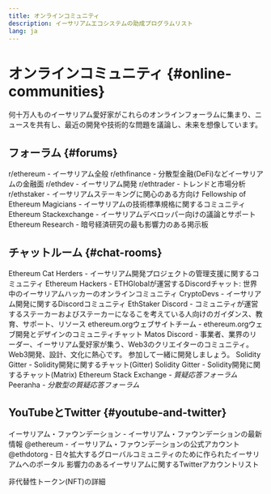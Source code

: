 ```yaml
---
title: オンラインコミュニティ
description: イーサリアムエコシステムの助成プログラムリスト
lang: ja
---
```


# オンラインコミュニティ {#online-communities}

何十万人ものイーサリアム愛好家がこれらのオンラインフォーラムに集まり、ニュースを共有し、最近の開発や技術的な問題を議論し、未来を想像しています。

## フォーラム {#forums}

<SocialListItem socialIcon="reddit"><Link href="https://www.reddit.com/r/ethereum">r/ethereum</Link> - イーサリアム全般</SocialListItem>
<SocialListItem socialIcon="reddit"><Link href="https://www.reddit.com/r/ethfinance/">r/ethfinance</Link> - 分散型金融(DeFi)などイーサリアムの金融面</SocialListItem>
<SocialListItem socialIcon="reddit"><Link href="https://www.reddit.com/r/ethdev/">r/ethdev</Link> - イーサリアム開発</SocialListItem>
<SocialListItem socialIcon="reddit"><Link href="https://www.reddit.com/r/ethtrader/">r/ethtrader</Link> - トレンドと市場分析</SocialListItem>
<SocialListItem socialIcon="reddit"><Link href="https://www.reddit.com/r/ethstaker/">r/ethstaker</Link> - イーサリアムステーキングに関心のある方向け</SocialListItem>
<SocialListItem socialIcon="webpage"><Link href="https://ethereum-magicians.org">Fellowship of Ethereum Magicians</Link> - イーサリアムの技術標準規格に関するコミュニティ</SocialListItem>
<SocialListItem socialIcon="stackExchange"><Link href="https://ethereum.stackexchange.com">Ethereum Stackexchange</Link> - イーサリアムデベロッパー向けの議論とサポート</SocialListItem>
<SocialListItem socialIcon="webpage"><Link href="https://ethresear.ch">Ethereum Research</Link> - 暗号経済研究の最も影響力のある掲示板</SocialListItem>

## チャットルーム {#chat-rooms}

<SocialListItem socialIcon="discord"><Link href="https://discord.com/invite/Nz6rtfJ8Cu">Ethereum Cat Herders</Link> - イーサリアム開発プロジェクトの管理支援に関するコミュニティ</SocialListItem>
<SocialListItem socialIcon="discord"><Link href="https://ethglobal.com/discord">Ethereum Hackers</Link> - ETHGlobalが運営するDiscordチャット: 世界中のイーサリアムハッカーのオンラインコミュニティ</SocialListItem>
<SocialListItem socialIcon="discord"><Link href="https://discord.gg/5W5tVb3">CryptoDevs</Link> - イーサリアム開発に関するDiscordコミュニティ</SocialListItem>
<SocialListItem socialIcon="discord"><Link href="https://discord.gg/ethstaker">EthStaker Discord</Link> - コミュニティが運営するステーカーおよびステーカーになるこを考えている人向けのガイダンス、教育、サポート、リソース</SocialListItem>
<SocialListItem socialIcon="discord"><Link href="https://discord.gg/ethereum-org">ethereum.orgウェブサイトチーム</Link> - ethereum.orgウェブ開発とデザインのコミュニティチャット</SocialListItem>
<SocialListItem socialIcon="discord"><Link href="https://discord.matos.club/">Matos Discord</Link> - 事業者、業界のリーダー、イーサリアム愛好家が集う、Web3のクリエイターのコミュニティ。 Web3開発、設計、文化に熱心です。 参加して一緒に開発しましょう。</SocialListItem>
<SocialListItem socialIcon="webpage"><Link href="https://gitter.im/ethereum/solidity">Solidity Gitter</Link> - Solidity開発に関するチャット(Gitter)</SocialListItem>
<SocialListItem socialIcon="webpage"><Link href="https://matrix.to/#/#ethereum_solidity:gitter.im">Solidity Gitter</Link> - Solidity開発に関するチャット(Matrix)</SocialListItem>
<SocialListItem socialIcon="webpage"><Link href="https://ethereum.stackexchange.com/">Ethereum Stack Exchange</Link> *- 質疑応答フォーラム*</SocialListItem>
<SocialListItem socialIcon="webpage"><Link href="https://peeranha.io/">Peeranha</Link> *- 分散型の質疑応答フォーラム*</SocialListItem>

## YouTubeとTwitter {#youtube-and-twitter}

<SocialListItem socialIcon="youtube"><Link href="https://www.youtube.com/c/EthereumFoundation">イーサリアム・ファウンデーション</Link> - イーサリアム・ファウンデーションの最新情報</SocialListItem>
<SocialListItem socialIcon="twitter"><Link href="https://twitter.com/ethereum">@ethereum</Link> - イーサリアム・ファウンデーションの公式アカウント</SocialListItem>
<SocialListItem socialIcon="twitter"><Link href="https://twitter.com/ethdotorg">@ethdotorg</Link> - 日々拡大するグローバルコミュニティのために作られたイーサリアムへのポータル</SocialListItem>
<SocialListItem socialIcon="webpage"><Link href="https://hive.one/c/ethereum?page=1">影響力のあるイーサリアムに関するTwitterアカウントリスト</Link></SocialListItem>

<Divider />

<Callout emoji=":classical_building:" titleKey="page-community:page-community-daos-callout-title" descriptionKey="page-community:page-community-daos-callout-description">
  <div>
    <ButtonLink href="/community/get-involved/#decentralized-autonomous-organizations-daos">
      非代替性トークン(NFT)の詳細
    </ButtonLink>
  </div>
</Callout>
